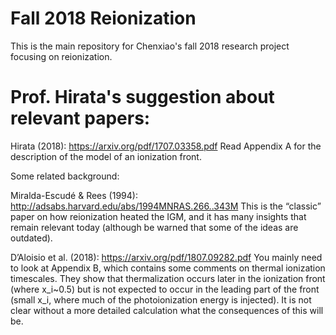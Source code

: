 # Fall 2018 Reionization

This is the main repository for Chenxiao's fall 2018 research project focusing on reionization.

# Prof. Hirata's suggestion about relevant papers:

Hirata (2018):
https://arxiv.org/pdf/1707.03358.pdf
Read Appendix A for the description of the model of an ionization front.

Some related background:

Miralda-Escudé & Rees (1994):
http://adsabs.harvard.edu/abs/1994MNRAS.266..343M
This is the “classic” paper on how reionization heated the IGM, and it has many insights that remain relevant today (although be warned that some of the ideas are outdated).

D’Aloisio et al. (2018):
https://arxiv.org/pdf/1807.09282.pdf
You mainly need to look at Appendix B, which contains some comments on thermal ionization timescales. They show that thermalization occurs later in the ionization front (where x_i~0.5) but is not expected to occur in the leading part of the front (small x_i, where much of the photoionization energy is injected). It is not clear without a more detailed calculation what the consequences of this will be.
